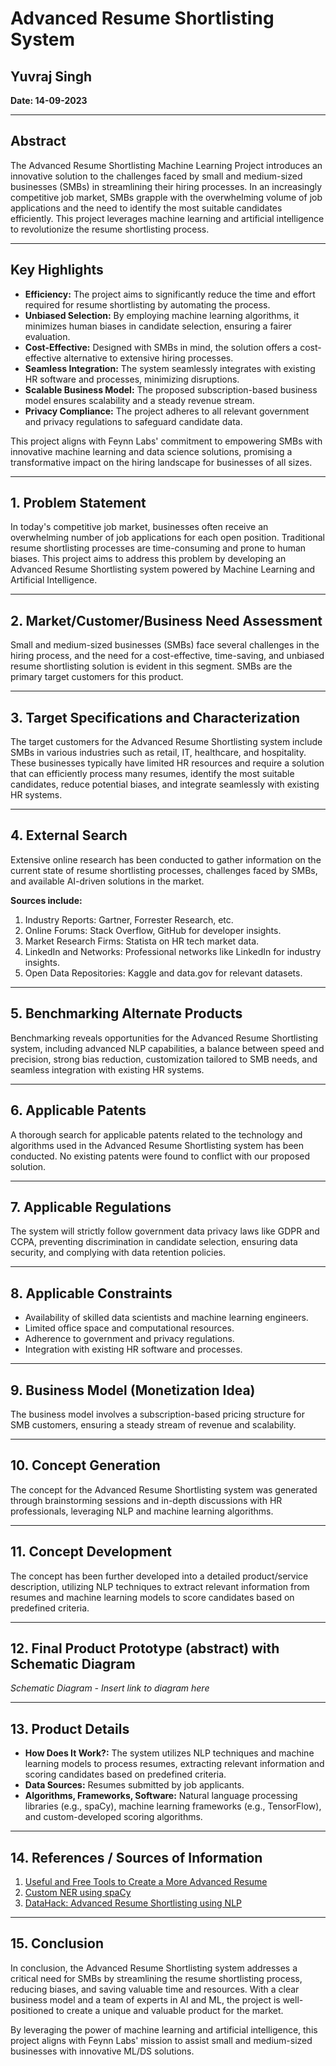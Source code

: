 # Advanced Resume Shortlisting System

## Yuvraj Singh
**Date: 14-09-2023**

---

## Abstract
The Advanced Resume Shortlisting Machine Learning Project introduces an innovative solution to the challenges faced by small and medium-sized businesses (SMBs) in streamlining their hiring processes. In an increasingly competitive job market, SMBs grapple with the overwhelming volume of job applications and the need to identify the most suitable candidates efficiently. This project leverages machine learning and artificial intelligence to revolutionize the resume shortlisting process.

---

## Key Highlights
- **Efficiency:** The project aims to significantly reduce the time and effort required for resume shortlisting by automating the process.
- **Unbiased Selection:** By employing machine learning algorithms, it minimizes human biases in candidate selection, ensuring a fairer evaluation.
- **Cost-Effective:** Designed with SMBs in mind, the solution offers a cost-effective alternative to extensive hiring processes.
- **Seamless Integration:** The system seamlessly integrates with existing HR software and processes, minimizing disruptions.
- **Scalable Business Model:** The proposed subscription-based business model ensures scalability and a steady revenue stream.
- **Privacy Compliance:** The project adheres to all relevant government and privacy regulations to safeguard candidate data.
  
This project aligns with Feynn Labs' commitment to empowering SMBs with innovative machine learning and data science solutions, promising a transformative impact on the hiring landscape for businesses of all sizes.

---

## 1. Problem Statement
In today's competitive job market, businesses often receive an overwhelming number of job applications for each open position. Traditional resume shortlisting processes are time-consuming and prone to human biases. This project aims to address this problem by developing an Advanced Resume Shortlisting system powered by Machine Learning and Artificial Intelligence.

---

## 2. Market/Customer/Business Need Assessment
Small and medium-sized businesses (SMBs) face several challenges in the hiring process, and the need for a cost-effective, time-saving, and unbiased resume shortlisting solution is evident in this segment. SMBs are the primary target customers for this product.

---

## 3. Target Specifications and Characterization
The target customers for the Advanced Resume Shortlisting system include SMBs in various industries such as retail, IT, healthcare, and hospitality. These businesses typically have limited HR resources and require a solution that can efficiently process many resumes, identify the most suitable candidates, reduce potential biases, and integrate seamlessly with existing HR systems.

---

## 4. External Search
Extensive online research has been conducted to gather information on the current state of resume shortlisting processes, challenges faced by SMBs, and available AI-driven solutions in the market.

**Sources include:**
1. Industry Reports: Gartner, Forrester Research, etc.
2. Online Forums: Stack Overflow, GitHub for developer insights.
3. Market Research Firms: Statista on HR tech market data.
4. LinkedIn and Networks: Professional networks like LinkedIn for industry insights.
5. Open Data Repositories: Kaggle and data.gov for relevant datasets.

---

## 5. Benchmarking Alternate Products
Benchmarking reveals opportunities for the Advanced Resume Shortlisting system, including advanced NLP capabilities, a balance between speed and precision, strong bias reduction, customization tailored to SMB needs, and seamless integration with existing HR systems.

---

## 6. Applicable Patents
A thorough search for applicable patents related to the technology and algorithms used in the Advanced Resume Shortlisting system has been conducted. No existing patents were found to conflict with our proposed solution.

---

## 7. Applicable Regulations
The system will strictly follow government data privacy laws like GDPR and CCPA, preventing discrimination in candidate selection, ensuring data security, and complying with data retention policies.

---

## 8. Applicable Constraints
- Availability of skilled data scientists and machine learning engineers.
- Limited office space and computational resources.
- Adherence to government and privacy regulations.
- Integration with existing HR software and processes.

---

## 9. Business Model (Monetization Idea)
The business model involves a subscription-based pricing structure for SMB customers, ensuring a steady stream of revenue and scalability.

---

## 10. Concept Generation
The concept for the Advanced Resume Shortlisting system was generated through brainstorming sessions and in-depth discussions with HR professionals, leveraging NLP and machine learning algorithms.

---

## 11. Concept Development
The concept has been further developed into a detailed product/service description, utilizing NLP techniques to extract relevant information from resumes and machine learning models to score candidates based on predefined criteria.

---

## 12. Final Product Prototype (abstract) with Schematic Diagram
*Schematic Diagram - Insert link to diagram here*

---

## 13. Product Details
- **How Does It Work?:** The system utilizes NLP techniques and machine learning models to process resumes, extracting relevant information and scoring candidates based on predefined criteria.
- **Data Sources:** Resumes submitted by job applicants.
- **Algorithms, Frameworks, Software:** Natural language processing libraries (e.g., spaCy), machine learning frameworks (e.g., TensorFlow), and custom-developed scoring algorithms.

---

## 14. References / Sources of Information
1. [Useful and Free Tools to Create a More Advanced Resume](https://medium.com/@ErinBaz/10-useful-and-free-tools-to-create-a-more-advanced-resume)
2. [Custom NER using spaCy](https://www.kaggle.com/code/amarsharma768/custom-ner-using-spacy)
3. [DataHack: Advanced Resume Shortlisting using NLP](https://datahack.analyticsvidhya.com/contest/datahour-advanced-resume-shortlisting-using-nlp/)

---

## 15. Conclusion
In conclusion, the Advanced Resume Shortlisting system addresses a critical need for SMBs by streamlining the resume shortlisting process, reducing biases, and saving valuable time and resources. With a clear business model and a team of experts in AI and ML, the project is well-positioned to create a unique and valuable product for the market.

By leveraging the power of machine learning and artificial intelligence, this project aligns with Feynn Labs' mission to assist small and medium-sized businesses with innovative ML/DS solutions.

